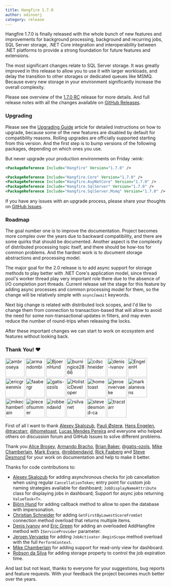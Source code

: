 ```yaml
---
title: Hangfire 1.7.0
author: odinserj
category: release
---
```


Hangfire 1.7.0 is finally released with the whole bunch of new features and improvements for background processing, background and recurring jobs, SQL Server storage, .NET Core integration and interoperability between .NET platforms to provide a strong foundation for future features and extensions.

The most significant changes relate to SQL Server storage. It was greatly improved in this release to allow you to use it with larger workloads, and delay the transition to other storages or dedicated queues like MSMQ. Because every new storage in your environment significantly increase the overall complexity.

Please see overview of the [1.7.0 RC](/blog/2019/03/25/hangfire-1.7.0-rc2.html) release for more details. And full release notes with all the changes available on [GitHub Releases](https://github.com/HangfireIO/Hangfire/releases/tag/v1.7.0).

### Upgrading

Please see the [Upgrading Guide](https://docs.hangfire.io/en/latest/upgrade-guides/upgrading-to-hangfire-1.7.html) article for detailed instructions on how to upgrade, because some of the new features are disabled by default for compatibility reasons. Rolling upgrades are officially supported starting from this version. And the first step is to bump versions of the following packages, depending on which ones you use.

<div class="alert alert-warning">But never upgrade your production environments on Friday :wink:</div>

```xml
<PackageReference Include="Hangfire" Version="1.7.0" />
```

```xml
<PackageReference Include="Hangfire.Core" Version="1.7.0" />
<PackageReference Include="Hangfire.AspNetCore" Version="1.7.0" />
<PackageReference Include="Hangfire.SqlServer" Version="1.7.0" />
<PackageReference Include="Hangfire.SqlServer.Msmq" Version="1.7.0" />
```

If you have any issues with an upgrade process, please share your thoughts on [GitHub Issues](https://github.com/HangfireIO/Hangfire/issues).

### Roadmap

The goal number one is to improve the documentation. Project becomes more complex over the years due to backward compatibility, and there are some quirks that should be documented. Another aspect is the complexity of distributed processing topic itself, and there should be how-tos for common problems. And the hardest work is to document storage abstractions and processing model.

The major goal for the 2.0 release is to add async support for storage methods to play better with .NET Core's application model, since thread pool's worker thread play very important role there due to the absence of I/O completion port threads. Current release set the stage for this feature by adding async processes and common processing model for them, so the change will be relatively simple with `async`/`await` keywords.

Next big change is related with distributed lock scopes, and I'd like to change them from connection to transaction-based that will allow to avoid the need for some non-transactional updates in filters, and may even reduce the number of round-trips when releasing the locks.

After these important changes we can start to work on ecosystem and features without looking back.

### Thank You! :heart:

<img src="https://github.com/ambroseya.png?size=60" alt="ambroseya" title="Alice Brosey" style="width: 60px;">
<img src="https://github.com/armandombi.png?size=60" alt="armandombi" title="Armando Bracho" style="width: 60px;">
<img src="https://github.com/BjoernHund.png?size=60" alt="BjoernHund" title="Björn Hund" style="width: 60px;">
<img src="https://github.com/burningice2866.png?size=60" alt="burningice2866" title="Pauli Østerø" style="width: 60px;">
<img src="https://github.com/cdschneider.png?size=60" alt="cdschneider" title="Christian Schneider" style="width: 60px;">
<img src="https://github.com/denis-ivanov.png?size=60" alt="denis-ivanov" title="Denis Ivanov" style="width: 60px;">
<img src="https://github.com/EngelenH.png?size=60" alt="EngelenH" title="Hans Engelen" style="width: 60px;">
<img src="https://github.com/ericgreenmix.png?size=60" alt="ericgreenmix" title="Eric Green" style="width: 60px;">
<img src="https://github.com/faabergr.png?size=60" alt="faabergr" title="Rick Faaberg" style="width: 60px;">
<img src="https://github.com/gatis-ozols.png?size=60" alt="gatis-ozols" title="@gatis-ozols" style="width: 60px;">
<img src="https://github.com/HolisticDeveloper.png?size=60" alt="HolisticDeveloper" title="Brian Baker" style="width: 60px;">
<img src="https://github.com/hometoast.png?size=60" alt="hometoast" title="@hometoast" style="width: 60px;">
<img src="https://github.com/jeroenvervaeke.png?size=60" alt="jeroenvervaeke" title="Jeroen Vervaeke" style="width: 60px;">
<img src="https://github.com/markalanevans.png?size=60" alt="markalanevans" title="Mark Evans" style="width: 60px;">
<img src="https://github.com/mikechamberlain.png?size=60" alt="mikechamberlain" title="Mike Chamberlain" style="width: 60px;">
<img src="https://github.com/pieceofsummer.png?size=60" alt="pieceofsummer" title="Alexey Skalozub" style="width: 60px;">
<img src="https://github.com/robbendavid.png?size=60" alt="robbendavid" title="@robbendavid" style="width: 60px;">
<img src="https://github.com/rsilvanet.png?size=60" alt="rsilvanet" title="Robson da Silva" style="width: 60px;">
<img src="https://github.com/stevedesmond-ca.png?size=60" alt="stevedesmond-ca" title="Steve Desmond" style="width: 60px;">
<img src="https://github.com/tracstarr.png?size=60" alt="tracstarr" title="@tracstarr" style="width: 60px;">

First of all I want to thank [Alexey Skalozub](https://discuss.hangfire.io/u/pieceofsummer), [Pauli Østerø](https://discuss.hangfire.io/u/burningice), [Hans Engelen](https://discuss.hangfire.io/u/Hans_Engelen), [@tracstarr](https://discuss.hangfire.io/u/tracstarr), [@hometoast](https://discuss.hangfire.io/u/hometoast), [Lucas Mendes Pereira](https://discuss.hangfire.io/u/LucasPereira) and everyone who helped others on discussion forum and GitHub Issues to solve different problems.

Thank you [Alice Brosey](https://github.com/ambroseya), [Armando Bracho](https://github.com/armandombi), [Brian Baker](https://github.com/HolisticDeveloper), [@gatis-ozols](https://github.com/gatis-ozols), [Mike Chamberlain](https://github.com/mikechamberlain), [Mark Evans](https://github.com/markalanevans), [@robbendavid](https://github.com/robbendavid), [Rick Faaberg](https://github.com/faabergr) and [Steve Desmond](https://github.com/stevedesmond-ca) for your work on documentation and help to make it better.

Thanks for code contributions to:

* [Alexey Skalozub](https://github.com/pieceofsummer) for adding asynchronous checks for job cancellation when using regular `CancellationToken`; entry point for custom job naming strategies available for dashboard; `JobDisplayNameAttribute` class for displaying jobs in dashboard; Support for async jobs returning `ValueTask<T>`.
* [Björn Hund](https://github.com/BjoernHund) for adding callback method to allow to open the database with impersonation.
* [Christian Schneider](https://github.com/cdschneider) for adding `GetFirstByLowestScoreFromSet` connection method overload that returns multiple 
items.
* [Denis Ivanov](https://github.com/denis-ivanov) and [Eric Green](https://github.com/ericgreenmix) for adding an overloaded AddHangfire method with `IServiceProvider` parameter.
* [Jeroen Vervaeke](https://github.com/jeroenvervaeke) for adding `JobActivator.BeginScope` method overload with the full `PerformContext`.
* [Mike Chamberlain](https://github.com/mikechamberlain) for adding support for read-only view for dashboard.
* [Robson da Silva](https://github.com/rsilvanet) for adding storage property to control the job expiration time.

And last but not least, thanks to everyone for your suggestions, bug reports and feature requests. With your feedback the project becomes much better over the years.